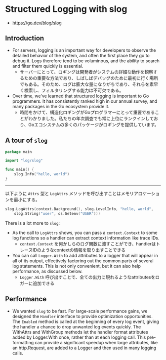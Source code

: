 # Structured Logging with slog

- https://go.dev/blog/slog

## Introduction

- For servers, logging is an important way for developers to observe the detailed behavior of the system, and often the first place they go to debug it. Logs therefore tend to be voluminous, and the ability to search and filter them quickly is essential.
  - サーバーにとって、ロギングは開発者がシステムの詳細な動作を観察するための重要な方法であり、しばしばデバッグのために最初に行く場所でもある。そのため、ログは膨大な量になりがちであり、それらを素早く検索し、フィルタリングする能力は不可欠である。
- Over time, we've learned that structured logging is important to Go programmers. It has consistently ranked high in our annual survey, and many packages in the Go ecosystem provide it.
  - 時間をかけて、構造化ロギングがGoプログラマーにとって重要であることがわかりました。私たちの年次調査でも常に上位にランクインしており、Goエコシステムの多くのパッケージがロギングを提供しています。

## A tour of `slog`

```go
package main

import "log/slog"

func main() {
    slog.Info("hello, world")
}
```

---

以下ように `Attrs` 型と `LogAttrs` メソッドを呼び出すことはメモリアロケーションを最小にする。

```go
slog.LogAttrs(context.Background(), slog.LevelInfo, "hello, world",
    slog.String("user", os.Getenv("USER")))
```

There is a lot more to `slog`:
* As the call to `LogAttrs` shows, you can pass a `context.Context` to some log functions so a handler can extract context information like trace IDs.
  * `context.Context` を何かしらのログ関数に渡すことができ、handlerはトレースIDのようなcontextの情報を取り出すことできる
* You can call `Logger.With` to add attributes to a logger that will appear in all of its output, effectively factoring out the common parts of several log statements. This is not only convenient, but it can also help performance, as discussed below.
  * `Logger.With` 呼び出すことで、全ての出力に現れるようなattributesをロガーに追加できる

## Performance

- We wanted `slog` to be fast. For large-scale performance gains, we designed the `Handler` interface to provide optimization opportunities. The `Enabled` method is called at the beginning of every log event, giving the handler a chance to drop unwanted log events quickly. The WithAttrs and WithGroup methods let the handler format attributes added by Logger.With once, rather than at each logging call. This pre-formatting can provide a significant speedup when large attributes, like an http.Request, are added to a Logger and then used in many logging calls.
